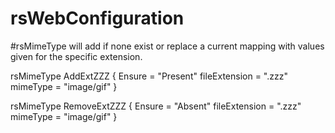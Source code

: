 rsWebConfiguration
==================


#rsMimeType will add if none exist or replace a current mapping with values given for the specific extension.

rsMimeType AddExtZZZ
{
	Ensure = "Present"
	fileExtension = ".zzz"
	mimeType = "image/gif"
}

rsMimeType RemoveExtZZZ
{
	Ensure = "Absent"
	fileExtension = ".zzz"
	mimeType = "image/gif"
}